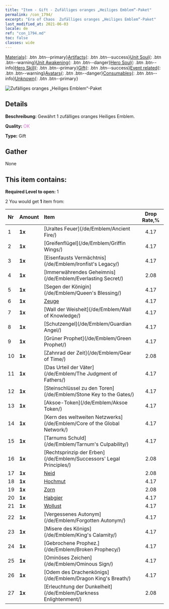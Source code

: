 ```yaml
---
title: "Item - Gift - Zufälliges oranges „Heiliges Emblem“-Paket"
permalink: /con_1794/
excerpt: "Era of Chaos  Zufälliges oranges „Heiliges Emblem“-Paket"
last_modified_at: 2021-06-03
locale: de
ref: "con_1794.md"
toc: false
classes: wide
---
```

 [Materials](/ItemsDE/){: .btn .btn--primary}[Artifacts](/ItemsDE/Artifacts/){: .btn .btn--success}[Unit Soul](/ItemsDE/UnitSoul/){: .btn .btn--warning}[Unit Awakening](/ItemsDE/UnitAwakening/){: .btn .btn--danger}[Hero Soul](/ItemsDE/HeroSoul/){: .btn .btn--info}[Hero Skill](/ItemsDE/HeroSkill/){: .btn .btn--primary}[Gift](/ItemsDE/Gift/){: .btn .btn--success}[Event related](/ItemsDE/Events/){: .btn .btn--warning}[Avatars](/ItemsDE/Avatars/){: .btn .btn--danger}[Consumables](/ItemsDE/Consumables/){: .btn .btn--info}[Unknown](/ItemsDE/Unknown/){: .btn .btn--primary}

 ![Zufälliges oranges „Heiliges Emblem“-Paket](/images/t/i_907416.png)

## Details
 **Beschreibung:** Gewährt 1 zufälliges oranges Heiliges Emblem.

 **Quality:** <span style="color: #DA70D6">OK</span>

 **Type:** Gift

## Gather

  None

## This item contains:

 **Required Level to open:** 1

 2 You would get **1** item  from:

  | Nr | Amount |     Item    | Drop Rate,% |
  |:---|:-------|:------------|:---------:|
  | 1 |  **1x** | [Uraltes Feuer](/de/Emblem/Ancient Fire/) | 4.17 | 
  | 2 |  **1x** | [Greifenflügel](/de/Emblem/Griffin Wings/) | 4.17 | 
  | 3 |  **1x** | [Eisenfausts Vermächtnis](/de/Emblem/Ironfist's Legacy/) | 4.17 | 
  | 4 |  **1x** | [Immerwährendes Geheimnis](/de/Emblem/Everlasting Secret/) | 2.08 | 
  | 5 |  **1x** | [Segen der Königin](/de/Emblem/Queen's Blessing/) | 4.17 | 
  | 6 |  **1x** | [Zeuge](/de/Emblem/Witness/) | 4.17 | 
  | 7 |  **1x** | [Wall der Weisheit](/de/Emblem/Wall of Knowledge/) | 4.17 | 
  | 8 |  **1x** | [Schutzengel](/de/Emblem/Guardian Angel/) | 4.17 | 
  | 9 |  **1x** | [Grüner Prophet](/de/Emblem/Green Prophet/) | 4.17 | 
  | 10 |  **1x** | [Zahnrad der Zeit](/de/Emblem/Gear of Time/) | 2.08 | 
  | 11 |  **1x** | [Das Urteil der Väter](/de/Emblem/The Judgment of Fathers/) | 4.17 | 
  | 12 |  **1x** | [Steinschlüssel zu den Toren](/de/Emblem/Stone Key to the Gates/) | 4.17 | 
  | 13 |  **1x** | [Aksoe-Token](/de/Emblem/Aksoe Token/) | 4.17 | 
  | 14 |  **1x** | [Kern des weltweiten Netzwerks](/de/Emblem/Core of the Global Network/) | 4.17 | 
  | 15 |  **1x** | [Tarnums Schuld](/de/Emblem/Tarnum's Culpability/) | 4.17 | 
  | 16 |  **1x** | [Rechtsprinzip der Erben](/de/Emblem/Successors' Legal Principles/) | 2.08 | 
  | 17 |  **1x** | [Neid](/de/Emblem/Jealousy/) | 2.08 | 
  | 18 |  **1x** | [Hochmut](/de/Emblem/Arrogance/) | 4.17 | 
  | 19 |  **1x** | [Zorn](/de/Emblem/Anger/) | 2.08 | 
  | 20 |  **1x** | [Habgier](/de/Emblem/Greed/) | 4.17 | 
  | 21 |  **1x** | [Wollust](/de/Emblem/Lust/) | 4.17 | 
  | 22 |  **1x** | [Vergessenes Autonym](/de/Emblem/Forgotten Autonym/) | 4.17 | 
  | 23 |  **1x** | [Misere des Königs](/de/Emblem/King's Calamity/) | 4.17 | 
  | 24 |  **1x** | [Gebrochene Prophez.](/de/Emblem/Broken Prophecy/) | 4.17 | 
  | 25 |  **1x** | [Ominöses Zeichen](/de/Emblem/Ominous Sign/) | 4.17 | 
  | 26 |  **1x** | [Odem des Drachenkönigs](/de/Emblem/Dragon King's Breath/) | 4.17 | 
  | 27 |  **1x** | [Erleuchtung der Dunkelheit](/de/Emblem/Darkness Enlightenment/) | 2.08 | 
